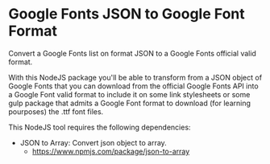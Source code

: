 # Google Fonts JSON to Google Font Format

Convert a Google Fonts list on format JSON to a Google Fonts official valid format.

With this NodeJS package you'll be able to transform from a JSON object of Google Fonts that you can download from 
the official Google Fonts API into a Google Font valid format to include it on some link stylesheets or some gulp package 
that admits a Google Font format to download (for learning pourposes) the .ttf font files.

This NodeJS tool requires the following dependencies:

* JSON to Array: Convert json object to array.
  * https://www.npmjs.com/package/json-to-array
